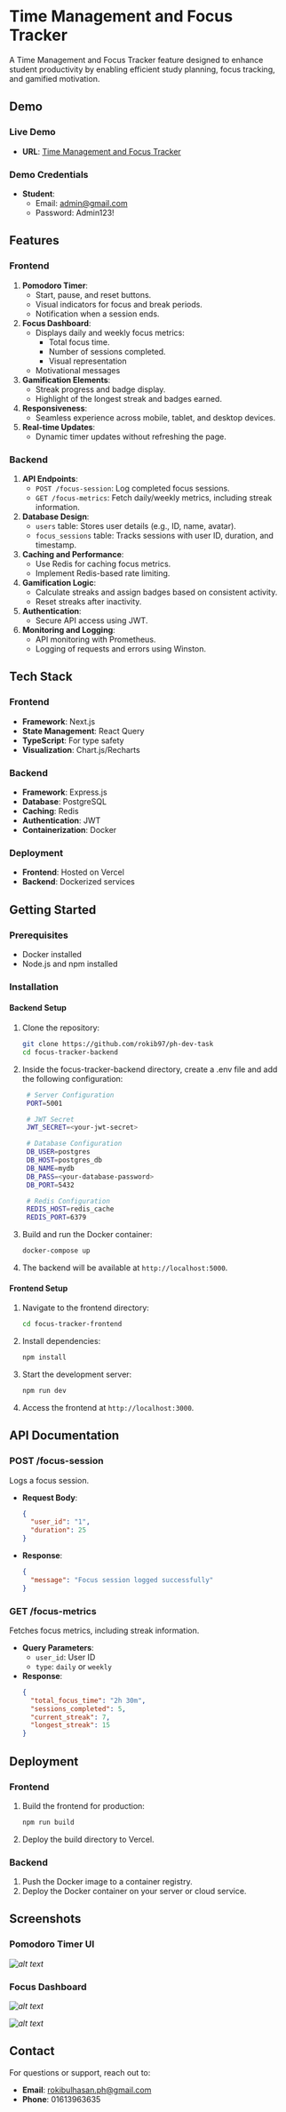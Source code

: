 # Time Management and Focus Tracker

A Time Management and Focus Tracker feature designed to enhance student productivity by enabling efficient study planning, focus tracking, and gamified motivation.

## Demo

### Live Demo

- **URL**: [Time Management and Focus Tracker](https://focus-tracker-beryl.vercel.app/)

### Demo Credentials

- **Student**:
  - Email: [admin@gmail.com](mailto:admin@gmail.com)
  - Password: Admin123!

## Features

### Frontend

1. **Pomodoro Timer**:
   - Start, pause, and reset buttons.
   - Visual indicators for focus and break periods.
   - Notification when a session ends.
2. **Focus Dashboard**:
   - Displays daily and weekly focus metrics:
     - Total focus time.
     - Number of sessions completed.
     - Visual representation
   - Motivational messages
3. **Gamification Elements**:
   - Streak progress and badge display.
   - Highlight of the longest streak and badges earned.
4. **Responsiveness**:
   - Seamless experience across mobile, tablet, and desktop devices.
5. **Real-time Updates**:
   - Dynamic timer updates without refreshing the page.

### Backend

1. **API Endpoints**:
   - `POST /focus-session`: Log completed focus sessions.
   - `GET /focus-metrics`: Fetch daily/weekly metrics, including streak information.
2. **Database Design**:
   - `users` table: Stores user details (e.g., ID, name, avatar).
   - `focus_sessions` table: Tracks sessions with user ID, duration, and timestamp.
3. **Caching and Performance**:
   - Use Redis for caching focus metrics.
   - Implement Redis-based rate limiting.
4. **Gamification Logic**:
   - Calculate streaks and assign badges based on consistent activity.
   - Reset streaks after inactivity.
5. **Authentication**:
   - Secure API access using JWT.
6. **Monitoring and Logging**:
   - API monitoring with Prometheus.
   - Logging of requests and errors using Winston.

## Tech Stack

### Frontend

- **Framework**: Next.js
- **State Management**: React Query
- **TypeScript**: For type safety
- **Visualization**: Chart.js/Recharts

### Backend

- **Framework**: Express.js
- **Database**: PostgreSQL
- **Caching**: Redis
- **Authentication**: JWT
- **Containerization**: Docker

### Deployment

- **Frontend**: Hosted on Vercel
- **Backend**: Dockerized services

## Getting Started

### Prerequisites

- Docker installed
- Node.js and npm installed

### Installation

#### Backend Setup

1. Clone the repository:
   ```bash
   git clone https://github.com/rokib97/ph-dev-task
   cd focus-tracker-backend
   ```
1. Inside the focus-tracker-backend directory, create a .env file and add the following configuration:

   ```bash
    # Server Configuration
    PORT=5001

    # JWT Secret
    JWT_SECRET=<your-jwt-secret>

    # Database Configuration
    DB_USER=postgres
    DB_HOST=postgres_db
    DB_NAME=mydb
    DB_PASS=<your-database-password>
    DB_PORT=5432

    # Redis Configuration
    REDIS_HOST=redis_cache
    REDIS_PORT=6379
   ```

1. Build and run the Docker container:
   ```bash
   docker-compose up
   ```
1. The backend will be available at `http://localhost:5000`.

#### Frontend Setup

1. Navigate to the frontend directory:
   ```bash
   cd focus-tracker-frontend
   ```
2. Install dependencies:
   ```bash
   npm install
   ```
3. Start the development server:
   ```bash
   npm run dev
   ```
4. Access the frontend at `http://localhost:3000`.

## API Documentation

### POST /focus-session

Logs a focus session.

- **Request Body**:
  ```json
  {
    "user_id": "1",
    "duration": 25
  }
  ```
- **Response**:
  ```json
  {
    "message": "Focus session logged successfully"
  }
  ```

### GET /focus-metrics

Fetches focus metrics, including streak information.

- **Query Parameters**:
  - `user_id`: User ID
  - `type`: `daily` or `weekly`
- **Response**:
  ```json
  {
    "total_focus_time": "2h 30m",
    "sessions_completed": 5,
    "current_streak": 7,
    "longest_streak": 15
  }
  ```

## Deployment

### Frontend

1. Build the frontend for production:
   ```bash
   npm run build
   ```
2. Deploy the build directory to Vercel.

### Backend

1. Push the Docker image to a container registry.
2. Deploy the Docker container on your server or cloud service.

## Screenshots

### Pomodoro Timer UI

_![alt text](<CleanShot 2025-01-12 at 02.25.57@2x.png>)_

### Focus Dashboard

_![alt text](<CleanShot 2025-01-12 at 02.23.53@2x.png>)_

_![alt text](<CleanShot 2025-01-12 at 02.26.12@2x.png>)_

## Contact

For questions or support, reach out to:

- **Email**: [rokibulhasan.ph@gmail.com](mailto:rokibulhasan.ph@gmail.com)
- **Phone**: 01613963635
